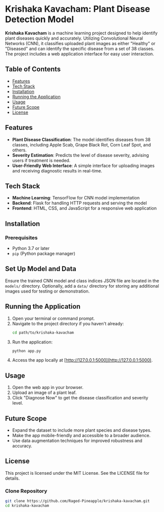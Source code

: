 # Krishaka Kavacham: Plant Disease Detection Model

**Krishaka Kavacham** is a machine learning project designed to help identify plant diseases quickly and accurately. Utilizing Convolutional Neural Networks (CNN), it classifies uploaded plant images as either "Healthy" or "Diseased" and can identify the specific disease from a set of 38 classes. The project includes a web application interface for easy user interaction.

## Table of Contents
- [Features](#features)
- [Tech Stack](#tech-stack)
- [Installation](#installation)
- [Running the Application](#running-the-application)
- [Usage](#usage)
- [Future Scope](#future-scope)
- [License](#license)

## Features
- **Plant Disease Classification**: The model identifies diseases from 38 classes, including Apple Scab, Grape Black Rot, Corn Leaf Spot, and others.
- **Severity Estimation**: Predicts the level of disease severity, advising users if treatment is needed.
- **User-Friendly Web Interface**: A simple interface for uploading images and receiving diagnostic results in real-time.

## Tech Stack
- **Machine Learning**: TensorFlow for CNN model implementation
- **Backend**: Flask for handling HTTP requests and serving the model
- **Frontend**: HTML, CSS, and JavaScript for a responsive web application

## Installation

### Prerequisites
- Python 3.7 or later
- `pip` (Python package manager)
## Set Up Model and Data
Ensure the trained CNN model and class indices JSON file are located in the `models/` directory. Optionally, add a `data/` directory for storing any additional images used for testing or demonstration.

## Running the Application
1. Open your terminal or command prompt.
2. Navigate to the project directory if you haven't already:
    ```bash
    cd path/to/krishaka-kavacham
    ```
3. Run the application:
    ```bash
    python app.py
    ```
4. Access the app locally at [http://127.0.0.1:5000](http://127.0.0.1:5000).

## Usage
1. Open the web app in your browser.
2. Upload an image of a plant leaf.
3. Click "Diagnose Now" to get the disease classification and severity level.

## Future Scope
- Expand the dataset to include more plant species and disease types.
- Make the app mobile-friendly and accessible to a broader audience.
- Use data augmentation techniques for improved robustness and accuracy.

## License
This project is licensed under the MIT License. See the LICENSE file for details.


### Clone Repository
```bash
git clone https://github.com/Raged-Pineapple/krishaka-kavacham.git
cd krishaka-kavacham
